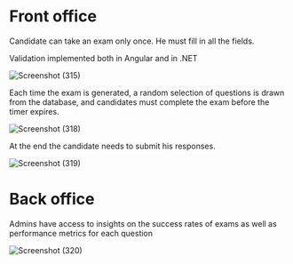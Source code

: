 # Front office
Candidate can take an exam only once. He must fill in all the fields.

Validation implemented both in Angular and in .NET

![Screenshot (315)](https://github.com/user-attachments/assets/5689bc09-12ed-4d92-8ad8-6ad9b56ae88b)


Each time the exam is generated, a random selection of questions is drawn from the database, and candidates must complete the exam before the timer expires.

![Screenshot (318)](https://github.com/user-attachments/assets/ab290cf7-4410-42a4-9513-292dc5115ca3)

At the end the candidate needs to submit his responses.

![Screenshot (319)](https://github.com/user-attachments/assets/39305cab-6adf-4f27-a040-5c7e1059815b)


# Back office
Admins have access to insights on the success rates of exams as well as performance metrics for each question 

![Screenshot (320)](https://github.com/user-attachments/assets/e5a9fa21-c628-4d22-b8b2-20654b195f7e)
